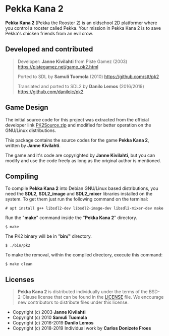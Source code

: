 Pekka Kana 2
============

**Pekka Kana 2** (Pekka the Rooster 2) is an oldschool 2D platformer where you
control a rooster called Pekka. Your mission in Pekka Kana 2 is to save Pekka's
chicken friends from an evil crow.

**Developed and contributed**
-----------------------------

> Developer: **Janne Kivilahti** from Piste Gamez (2003)
> https://pistegamez.net/game_pk2.html
> 
> Ported to SDL by **Samuli Tuomola** (2010)
> https://github.com/stt/pk2
> 
> Translated and ported to SDL2 by **Danilo Lemos** (2016/2019)
> https://github.com/danilolc/pk2

**Game Design**
---------------

The initial source code for this project was extracted from the official
developer link [PK2Source.zip](http://pistegamez.net/PK2) and modified for
better operation on the GNU/Linux distributions.

This package contains the source codes for the game **Pekka Kana 2**, written
by **Janne Kivilahti**.

The game and it's code are copyrighted by **Janne Kivilahti**, but you can
modify and use the code freely as long as the original author is mentioned.

**Compiling**
-------------

To compile **Pekka Kana 2** into Debian GNU/Linux based distributions,
you need the **SDL2**, **SDL2_image** and **SDL2_mixer** libraries installed on
the system. To get them just run the following command on the terminal:

    # apt install g++ libsdl2-dev libsdl2-image-dev libsdl2-mixer-dev make

Run the "**make**" command inside the "**Pekka Kana 2**" directory.

    $ make

The PK2 binary will be in "**bin/**" directory.

    $ ./bin/pk2

To make the removal, within the compiled directory, execute this command:

    $ make clean

**Licenses**
------------

> **Pekka Kana 2** is distributed individually under the terms of
> the BSD-2-Clause license that can be found in the [LICENSE](LICENSE) file. 
> We encourage new contributors to distribute files under this license.

* Copyright (c) 2003 **Janne Kivilahti**
* Copyright (c) 2010 **Samuli Tuomola**
* Copyright (c) 2016-2019 **Danilo Lemos**
* Copyright (c) 2018-2019 Individual work by **Carlos Donizete Froes**
